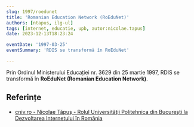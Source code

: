 ```yaml
---
slug: 1997/roedunet
title: 'Romanian Education Network (RoEduNet)'
authors: [ntapus, ilg-ul]
tags: [internet, educatie, upb, autor:nicolae.tapus]
date: 2023-12-13T18:23:24

eventDate: '1997-03-25'
eventSummary: 'RDIS se transformă în RoEduNet'

---
```


Prin Ordinul Ministerului Educației nr. 3629 din 25 martie 1997,
RDIS se transformă în **RoEduNet (Romanian Education Network)**.

<!-- truncate -->

## Referințe

- [cniv.ro - Nicolae Tăpuș - Rolul Universității Politehnica din București la Dezvoltarea Internetului în România](https://cniv.ro/documents/26/CNIV_Volum_Aniversar_2023_-_Versiune_Online_DPxioQg.pdf)
